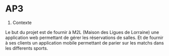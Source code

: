 # AP3

1) Contexte 

Le but du projet est de fournir à M2L (Maison des Ligues de Lorraine) une application web permettant de gérer les réservations de salles. Et de fournir à ses clients un application mobile permettant de parier sur les matchs dans les differents sports.